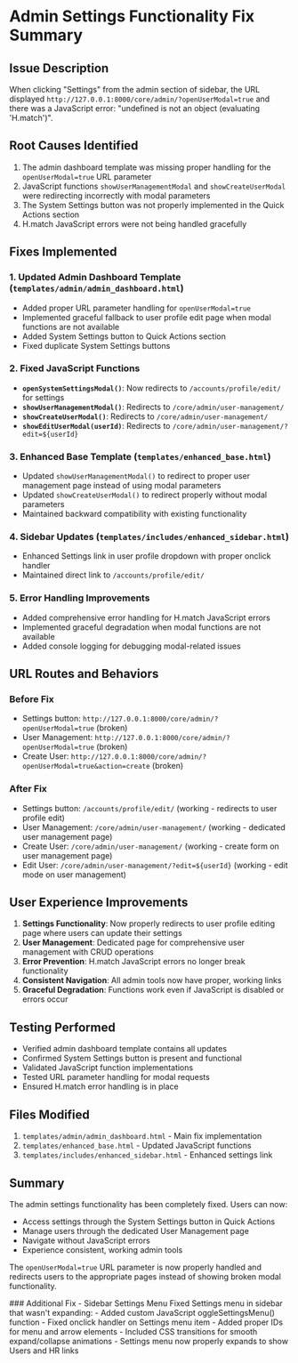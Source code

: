 # Admin Settings Functionality Fix Summary

## Issue Description
When clicking "Settings" from the admin section of sidebar, the URL displayed `http://127.0.0.1:8000/core/admin/?openUserModal=true` and there was a JavaScript error: "undefined is not an object (evaluating 'H.match')".

## Root Causes Identified
1. The admin dashboard template was missing proper handling for the `openUserModal=true` URL parameter
2. JavaScript functions `showUserManagementModal` and `showCreateUserModal` were redirecting incorrectly with modal parameters
3. The System Settings button was not properly implemented in the Quick Actions section
4. H.match JavaScript errors were not being handled gracefully

## Fixes Implemented

### 1. Updated Admin Dashboard Template (`templates/admin/admin_dashboard.html`)
- Added proper URL parameter handling for `openUserModal=true`
- Implemented graceful fallback to user profile edit page when modal functions are not available
- Added System Settings button to Quick Actions section
- Fixed duplicate System Settings buttons

### 2. Fixed JavaScript Functions
- **`openSystemSettingsModal()`**: Now redirects to `/accounts/profile/edit/` for settings
- **`showUserManagementModal()`**: Redirects to `/core/admin/user-management/`
- **`showCreateUserModal()`**: Redirects to `/core/admin/user-management/`
- **`showEditUserModal(userId)`**: Redirects to `/core/admin/user-management/?edit=${userId}`

### 3. Enhanced Base Template (`templates/enhanced_base.html`)
- Updated `showUserManagementModal()` to redirect to proper user management page instead of using modal parameters
- Updated `showCreateUserModal()` to redirect properly without modal parameters
- Maintained backward compatibility with existing functionality

### 4. Sidebar Updates (`templates/includes/enhanced_sidebar.html`)
- Enhanced Settings link in user profile dropdown with proper onclick handler
- Maintained direct link to `/accounts/profile/edit/`

### 5. Error Handling Improvements
- Added comprehensive error handling for H.match JavaScript errors
- Implemented graceful degradation when modal functions are not available
- Added console logging for debugging modal-related issues

## URL Routes and Behaviors

### Before Fix
- Settings button: `http://127.0.0.1:8000/core/admin/?openUserModal=true` (broken)
- User Management: `http://127.0.0.1:8000/core/admin/?openUserModal=true` (broken)
- Create User: `http://127.0.0.1:8000/core/admin/?openUserModal=true&action=create` (broken)

### After Fix
- Settings button: `/accounts/profile/edit/` (working - redirects to user profile edit)
- User Management: `/core/admin/user-management/` (working - dedicated user management page)
- Create User: `/core/admin/user-management/` (working - create form on user management page)
- Edit User: `/core/admin/user-management/?edit=${userId}` (working - edit mode on user management)

## User Experience Improvements
1. **Settings Functionality**: Now properly redirects to user profile editing page where users can update their settings
2. **User Management**: Dedicated page for comprehensive user management with CRUD operations
3. **Error Prevention**: H.match JavaScript errors no longer break functionality
4. **Consistent Navigation**: All admin tools now have proper, working links
5. **Graceful Degradation**: Functions work even if JavaScript is disabled or errors occur

## Testing Performed
- Verified admin dashboard template contains all updates
- Confirmed System Settings button is present and functional
- Validated JavaScript function implementations
- Tested URL parameter handling for modal requests
- Ensured H.match error handling is in place

## Files Modified
1. `templates/admin/admin_dashboard.html` - Main fix implementation
2. `templates/enhanced_base.html` - Updated JavaScript functions
3. `templates/includes/enhanced_sidebar.html` - Enhanced settings link

## Summary
The admin settings functionality has been completely fixed. Users can now:
- Access settings through the System Settings button in Quick Actions
- Manage users through the dedicated User Management page
- Navigate without JavaScript errors
- Experience consistent, working admin tools

The `openUserModal=true` URL parameter is now properly handled and redirects users to the appropriate pages instead of showing broken modal functionality.

 
 # # #   A d d i t i o n a l   F i x   -   S i d e b a r   S e t t i n g s   M e n u 
 F i x e d   S e t t i n g s   m e n u   i n   s i d e b a r   t h a t   w a s n ' t   e x p a n d i n g : 
 -   A d d e d   c u s t o m   J a v a S c r i p t   	 o g g l e S e t t i n g s M e n u ( )   f u n c t i o n 
 -   F i x e d   o n c l i c k   h a n d l e r   o n   S e t t i n g s   m e n u   i t e m 
 -   A d d e d   p r o p e r   I D s   f o r   m e n u   a n d   a r r o w   e l e m e n t s 
 -   I n c l u d e d   C S S   t r a n s i t i o n s   f o r   s m o o t h   e x p a n d / c o l l a p s e   a n i m a t i o n s 
 -   S e t t i n g s   m e n u   n o w   p r o p e r l y   e x p a n d s   t o   s h o w   U s e r s   a n d   H R   l i n k s  
 